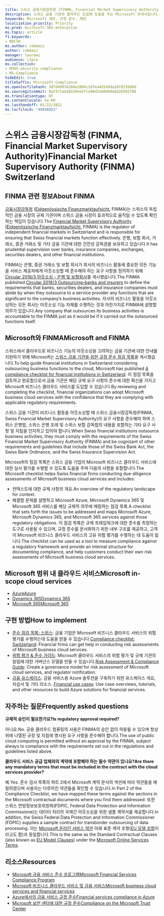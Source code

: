 ```yaml
---
title: 스위스 금융시장감독청 (FINMA, Financial Market Supervisory Authority)
description: 스위스 금융 기관의 클라우드 도입에 도움을 주는 Microsoft 안내서입니다.
keywords: Microsoft 365, 규정 준수, 제안
localization_priority: Priority
ms.prod: microsoft-365-enterprise
ms.topic: article
f1.keywords:
- NOCSH
ms.author: robmazz
author: robmazz
manager: laurawi
audience: itpro
ms.collection:
- M365-security-compliance
- MS-Compliance
hideEdit: true
titleSuffix: Microsoft Compliance
ms.openlocfilehash: 3dfd4993428de2884c1d7ea4d149da28f833508d
ms.sourcegitcommit: 8af471ad10420ee5fce98d2eb0d69a6d2b992f08
ms.translationtype: HT
ms.contentlocale: ko-KR
ms.lasthandoff: 01/22/2021
ms.locfileid: "49936952"
---
```

# <a name="financial-market-supervisory-authority-finma-switzerland"></a><span data-ttu-id="34f2b-104">스위스 금융시장감독청 (FINMA, Financial Market Supervisory Authority)</span><span class="sxs-lookup"><span data-stu-id="34f2b-104">Financial Market Supervisory Authority (FINMA) Switzerland</span></span>

## <a name="about-finma"></a><span data-ttu-id="34f2b-105">FINMA 관련 정보</span><span class="sxs-lookup"><span data-stu-id="34f2b-105">About FINMA</span></span>

<span data-ttu-id="34f2b-106">[금융시장감독청](https://www.finma.ch/en) ([Eidgenössische Finanzmarktaufsicht](https://www.finma.ch/de/), FINMA)는 스위스의 독립적인 금융 시장의 규제 기관이며 스위스 금융 시장이 효과적으로 움직일 수 있도록 확인하는 책임이 있습니다.</span><span class="sxs-lookup"><span data-stu-id="34f2b-106">The [Financial Market Supervisory Authority](https://www.finma.ch/en) ([Eidgenössische Finanzmarktaufsicht](https://www.finma.ch/de/), FINMA) is the regulator of independent financial markets in Switzerland and is responsible for ensuring that Swiss financial markets function effectively.</span></span> <span data-ttu-id="34f2b-107">은행, 보험 회사, 거래소, 증권 거래소 및 기타 금융 기관에 대한 건전성 감독권을 보유하고 있습니다.</span><span class="sxs-lookup"><span data-stu-id="34f2b-107">It has prudential supervision over banks, insurance companies, exchanges, securities dealers, and other financial institutions.</span></span>

<span data-ttu-id="34f2b-108">FINMA는 은행, 증권 거래소 및 보험 회사가 회사의 비즈니스 활동에 중요한 모든 기능을 서비스 제공자에게 아웃소싱할 때 준수해야 하는 요구 사항을 정의하기 위해 [Circular 2018/3 아웃소싱 - 은행 및 보험회사](https://www.finma.ch/en/~/media/finma/dokumente/rundschreiben-archiv/2018/rs-18-03/finma-rs-2018-03---20170921.pdf?la=en)를 게시했습니다.</span><span class="sxs-lookup"><span data-stu-id="34f2b-108">The FINMA published [Circular 2018/3 Outsourcing–banks and insurers](https://www.finma.ch/en/~/media/finma/dokumente/rundschreiben-archiv/2018/rs-18-03/finma-rs-2018-03---20170921.pdf?la=en) to define the requirements that banks, securities dealers, and insurance companies must abide by when they outsource to a service provider any functions that are significant to the company’s business activities.</span></span> <span data-ttu-id="34f2b-109">자사의 비즈니스 활동을 아웃소싱하는 모든 회사는 아웃소싱 기능 자체를 수행하는 것과 마찬가지로 FINMA에 설명할 의무가 있습니다.</span><span class="sxs-lookup"><span data-stu-id="34f2b-109">Any company that outsources its business activities is accountable to the FINMA just as it would be if it carried out the outsourced functions itself.</span></span>

## <a name="microsoft-and-finma"></a><span data-ttu-id="34f2b-110">Microsoft와 FINMA</span><span class="sxs-lookup"><span data-stu-id="34f2b-110">Microsoft and FINMA</span></span>

<span data-ttu-id="34f2b-111">스위스에서 클라우드로 비즈니스 기능의 아웃소싱을 고려하는 금융 기관에 대한 안내를 지원하기 위해 Microsoft는 [스위스 금융 기관을 위한 규정 준수 점검 목록](https://aka.ms/FinServ-Guide-Switzerland)을 게시했습니다.</span><span class="sxs-lookup"><span data-stu-id="34f2b-111">To help guide financial institutions in Switzerland considering outsourcing business functions to the cloud, Microsoft has published [A compliance checklist for financial institutions in Switzerland](https://aka.ms/FinServ-Guide-Switzerland).</span></span> <span data-ttu-id="34f2b-112">이 점검 목록을 검토하고 완료함으로서 금융 기관은 해당 규제 요구 사항의 준수에 대한 확신을 가지고 Microsoft 비즈니스 클라우드 서비스를 도입할 수 있습니다.</span><span class="sxs-lookup"><span data-stu-id="34f2b-112">By reviewing and completing the checklist, financial organizations can adopt Microsoft business cloud services with the confidence that they are complying with applicable regulatory requirements.</span></span>

<span data-ttu-id="34f2b-113">스위스 금융 기관이 비즈니스 활동을 아웃소싱할 때 스위스 금융시장감독청(FINMA, Swiss Financial Market Supervisory Authority)의 요구 사항을 준수해야 하며 스위스 은행법, 스위스 은행 조례 및 스위스 보험 감독법의 내용을 포함하는 기타 요구 사항 및 지침을 인지하고 있어야 합니다.</span><span class="sxs-lookup"><span data-stu-id="34f2b-113">When Swiss financial institutions outsource business activities, they must comply with the requirements of the Swiss Financial Market Supervisory Authority (FINMA) and be cognizant of other requirements and guidelines that include those of the Swiss Bank Act, the Swiss Bank Ordinance, and the Swiss Insurance Supervision Act.</span></span>

<span data-ttu-id="34f2b-114">Microsoft의 점검 목록은 스위스 금융 기업이 Microsoft 비즈니스 클라우드 서비스에 대한 실사 평가를 수행할 수 있도록 도움을 주며 다음의 사항을 포함합니다.</span><span class="sxs-lookup"><span data-stu-id="34f2b-114">The Microsoft checklist helps Swiss financial firms conducting due-diligence assessments of Microsoft business cloud services and includes:</span></span>

- <span data-ttu-id="34f2b-115">컨텍스트에 대한 규제 사항의 개요.</span><span class="sxs-lookup"><span data-stu-id="34f2b-115">An overview of the regulatory landscape for context.</span></span>
- <span data-ttu-id="34f2b-116">해결할 문제를 설명하고 Microsoft Azure, Microsoft Dynamics 365 및 Microsoft 365 서비스를 해당 규제적 의무에 매핑하는 점검 목록.</span><span class="sxs-lookup"><span data-stu-id="34f2b-116">A checklist that sets forth the issues to be addressed and maps Microsoft Azure, Microsoft Dynamics 365, and Microsoft 365 services against those regulatory obligations.</span></span> <span data-ttu-id="34f2b-117">이 점검 목록은 규제 프레임워크에 대한 준수를 측정하는 도구로 사용될 수 있으며, 규정 준수를 문서화하기 위한 내부 구조를 제공하고, 고객이 Microsoft 비즈니스 클라우드 서비스의 고유 위험 평가를 수행하는 데 도움이 됩니다.</span><span class="sxs-lookup"><span data-stu-id="34f2b-117">The checklist can be used as a tool to measure compliance against a regulatory framework and provide an internal structure for documenting compliance, and help customers conduct their own risk assessments of Microsoft business cloud services.</span></span>

## <a name="microsoft-in-scope-cloud-services"></a><span data-ttu-id="34f2b-118">Microsoft 범위 내 클라우드 서비스</span><span class="sxs-lookup"><span data-stu-id="34f2b-118">Microsoft in-scope cloud services</span></span>

- [<span data-ttu-id="34f2b-119">Azure</span><span class="sxs-lookup"><span data-stu-id="34f2b-119">Azure</span></span>](https://aka.ms/AzureCompliance)
- [<span data-ttu-id="34f2b-120">Dynamics 365</span><span class="sxs-lookup"><span data-stu-id="34f2b-120">Dynamics 365</span></span>](https://aka.ms/d365-compliance-list)
- [<span data-ttu-id="34f2b-121">Microsoft 365</span><span class="sxs-lookup"><span data-stu-id="34f2b-121">Microsoft 365</span></span>](https://aka.ms/o365-compliance-framework)

## <a name="how-to-implement"></a><span data-ttu-id="34f2b-122">구현 방법</span><span class="sxs-lookup"><span data-stu-id="34f2b-122">How to implement</span></span>

- <span data-ttu-id="34f2b-123">[준수 점검 목록: 스위스](https://aka.ms/FinServ-Guide-Switzerland): 금융 기업은 Microsoft 비즈니스 클라우드 서비스의 위험 평가를 수행하는데 도움을 받을 수 있습니다.</span><span class="sxs-lookup"><span data-stu-id="34f2b-123">[Compliance checklist: Switzerland](https://aka.ms/FinServ-Guide-Switzerland): Financial firms can get help in conducting risk assessments of Microsoft business cloud services.</span></span>
- <span data-ttu-id="34f2b-124">[위험 평가 & 준수 가이드](https://aka.ms/RiskGovernanceGuide): Microsoft 클라우드 서비스의 위험 평가 및 규제 기관의 알림에 대한 거버넌스 모델을 만들 수 있습니다.</span><span class="sxs-lookup"><span data-stu-id="34f2b-124">[Risk Assessment & Compliance Guide](https://aka.ms/RiskGovernanceGuide): Create a governance model for risk assessment of Microsoft cloud services, and regulator notification.</span></span>
- <span data-ttu-id="34f2b-125">[금융 유스케이스](https://docs.microsoft.com/azure/industry/financial/): 금융 서비스용 Azure 솔루션을 구축하기 위한 유스케이스 개요, 자습서 및 기타 리소스..</span><span class="sxs-lookup"><span data-stu-id="34f2b-125">[Financial use cases](https://docs.microsoft.com/azure/industry/financial/): Use case overviews, tutorials, and other resources to build Azure solutions for financial services.</span></span>

## <a name="frequently-asked-questions"></a><span data-ttu-id="34f2b-126">자주하는 질문</span><span class="sxs-lookup"><span data-stu-id="34f2b-126">Frequently asked questions</span></span>

<span data-ttu-id="34f2b-127">**규제적 승인이 필요한가요?**</span><span class="sxs-lookup"><span data-stu-id="34f2b-127">**Is regulatory approval required?**</span></span>

<span data-ttu-id="34f2b-128">아니요.</span><span class="sxs-lookup"><span data-stu-id="34f2b-128">No.</span></span> <span data-ttu-id="34f2b-129">공용 클라우드 컴퓨팅의 사용은 FINMA의 승인 없이 허용될 수 있으며 항상 위에 나열된 규정 및 지침에 명시된 요구 사항을 준수해야 합니다.</span><span class="sxs-lookup"><span data-stu-id="34f2b-129">The use of public cloud computing is permitted without an approval by the FINMA, subject always to compliance with the requirements set out in the regulations and guidelines listed above.</span></span>

<span data-ttu-id="34f2b-130">**클라우드 서비스 공급 업체와의 계약에 포함해야 하는 필수 약관이 있나요?**</span><span class="sxs-lookup"><span data-stu-id="34f2b-130">**Are there any mandatory terms that must be included in the contract with the cloud services provider?**</span></span>

<span data-ttu-id="34f2b-131">예.</span><span class="sxs-lookup"><span data-stu-id="34f2b-131">Yes.</span></span> <span data-ttu-id="34f2b-132">준수 검사 목록의 파트 2에서 Microsoft 계약 문서의 섹션에 따라 약관들을 매핑하였으며 사용자는 다루어진 약관들을 확인할 수 있습니다.</span><span class="sxs-lookup"><span data-stu-id="34f2b-132">In Part 2 of the Compliance Checklist, we have mapped these terms against the sections in the Microsoft contractual documents where you find them addressed.</span></span> <span data-ttu-id="34f2b-133">또한 스위스 연방정보보호위원회(FDPIC, Federal Data Protection and Information Commissione)는 데이터 처리의 국제간 아웃소싱을 위한 샘플 계약서를 제공합니다.</span><span class="sxs-lookup"><span data-stu-id="34f2b-133">In addition, the Swiss Federal Data Protection and Information Commissioner (FDPIC) supplies a sample contract for transborder outsourcing of data processing.</span></span> <span data-ttu-id="34f2b-134">이는 [Microsoft 온라인 서비스 약관](https://aka.ms/Online-Services-Terms) 아래 표준 계약 조항([EU 모델 조항](offering-EU-Model-Clauses.md)이라고도 함)과 동일합니다.</span><span class="sxs-lookup"><span data-stu-id="34f2b-134">This is the same as the Standard Contractual Clauses (also known as [EU Model Clauses](offering-EU-Model-Clauses.md)) under the [Microsoft Online Services Terms](https://aka.ms/Online-Services-Terms).</span></span>

## <a name="resources"></a><span data-ttu-id="34f2b-135">리소스</span><span class="sxs-lookup"><span data-stu-id="34f2b-135">Resources</span></span>

- [<span data-ttu-id="34f2b-136">Microsoft 금융 서비스 준수 프로그램</span><span class="sxs-lookup"><span data-stu-id="34f2b-136">Microsoft Financial Services Compliance Program</span></span>](https://aka.ms/FSCP-Print)
- [<span data-ttu-id="34f2b-137">Microsoft 비즈니스 클라우드 서비스 및 금융 서비스</span><span class="sxs-lookup"><span data-stu-id="34f2b-137">Microsoft business cloud services and financial services</span></span>](https://servicetrust.microsoft.com/viewpage/financialservicesoverview)
- [<span data-ttu-id="34f2b-138">Azure에서의 금융 서비스 규정 준수</span><span class="sxs-lookup"><span data-stu-id="34f2b-138">Financial services compliance in Azure</span></span>](https://azure.microsoft.com/resources/videos/azurecon-2015-financial-services-compliance-in-azure/)
- [<span data-ttu-id="34f2b-139">Microsoft 보안 센터에 대한 규정 준수</span><span class="sxs-lookup"><span data-stu-id="34f2b-139">Compliance on the Microsoft Trust Center</span></span>](https://www.microsoft.com/trust-center/compliance/compliance-overview)
